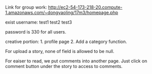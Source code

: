 Link for group work: http://ec2-54-173-218-20.compute-1.amazonaws.com/~dongyaoling/17m3/homepage.php

exist username: test1 test2 test3

password is 330 for all users.

creative portion: 1. profile page 2. Add a category function.

For upload a story, none of field is allowed to be null. 

For eaiser to read, we put comments into another page. Just click on comment button under the story to access to comments.